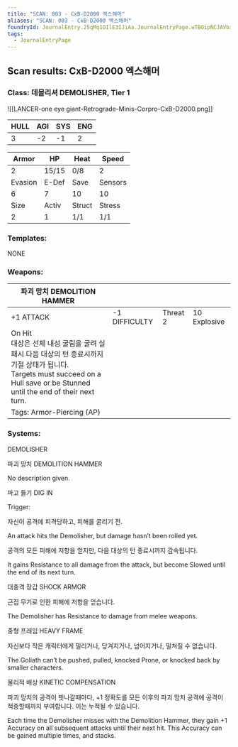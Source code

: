 ```yaml
---
title: "SCAN: 003 - CxB-D2000 엑스해머"
aliases: "SCAN: 003 - CxB-D2000 엑스해머"
foundryId: JournalEntry.25qMq1OIlE3IJiAa.JournalEntryPage.wTBOipNCJAVbiGF7
tags:
  - JournalEntryPage
---
```

## Scan results: CxB-D2000 엑스해머

### Class: 데몰리셔 DEMOLISHER, Tier 1

![[LANCER-one eye giant-Retrograde-Minis-Corpro-CxB-D2000.png]]

| HULL | AGI | SYS | ENG |
| --- | --- | --- | --- |
| 3 | \-2 | \-1 | 2 |

| Armor | HP | Heat | Speed |
| --- | --- | --- | --- |
| 2 | 15/15 | 0/8 | 2 |
| Evasion | E-Def | Save | Sensors |
| 6 | 7 | 10 | 10 |
| Size | Activ | Struct | Stress |
| 2 | 1 | 1/1 | 1/1 |

### Templates:

NONE

### Weapons:

| 파괴 망치 DEMOLITION HAMMER |  |  |  |
| --- | --- | --- | --- |
| +1 ATTACK | \-1 DIFFICULTY | Threat 2 | 10 Explosive |  |
| On Hit<br/>대상은 선체 내성 굴림을 굴려 실패시 다음 대상의 턴 종료시까지 기절 상태가 됩니다.<br/>Targets must succeed on a Hull save or be Stunned until the end of their next turn. |  |  |  |  |  |
| Tags: Armor-Piercing (AP) |  |  |  |  |  |

### Systems:

DEMOLISHER

파괴 망치 DEMOLITION HAMMER

No description given.

파고 들기 DIG IN

Trigger:

자신이 공격에 피격당하고, 피해를 굴리기 전.

An attack hits the Demolisher, but damage hasn’t been rolled yet.

  

공격의 모든 피해에 저항을 얻지만, 다음 대상의 턴 종료시까지 감속됩니다.

It gains Resistance to all damage from the attack, but become Slowed until the end of its next turn.

대충격 장갑 SHOCK ARMOR

근접 무기로 인한 피해에 저항을 얻습니다.

The Demolisher has Resistance to damage from melee weapons.

중형 프레임 HEAVY FRAME

자신보다 작은 캐릭터에게 밀리거나, 당겨지거나, 넘어지거나, 밀쳐질 수 없습니다.

The Goliath can’t be pushed, pulled, knocked Prone, or knocked back by smaller characters.

물리적 배상 KINETIC COMPENSATION

파괴 망치의 공격이 빗나갈때마다, +1 정확도를 모든 이후의 파괴 망치 공격에 공격이 적중할때까지 부여합니다. 이는 누적될 수 있습니다.

Each time the Demolisher misses with the Demolition Hammer, they gain +1 Accuracy on all subsequent attacks until their next hit. This Accuracy can be gained multiple times, and stacks.